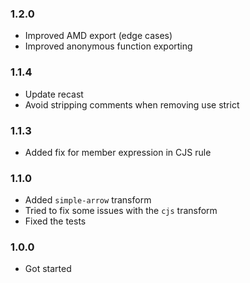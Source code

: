 ### 1.2.0

- Improved AMD export (edge cases)
- Improved anonymous function exporting

### 1.1.4

- Update recast
- Avoid stripping comments when removing use strict

### 1.1.3

- Added fix for member expression in CJS rule

### 1.1.0

- Added `simple-arrow` transform
- Tried to fix some issues with the `cjs` transform
- Fixed the tests

### 1.0.0

- Got started
